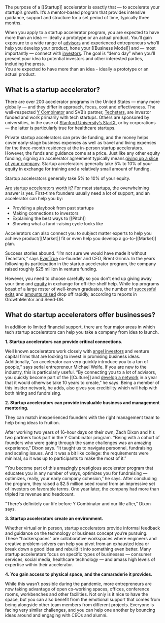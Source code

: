 The purpose of a [[Startup]] accelerator is exactly that — to accelerate your startup’s growth. It’s a mentor-based program that provides intensive guidance, support and structure for a set period of time, typically three months. 

When you apply to a startup accelerator program, you are expected to have more than an idea — ideally a prototype or an actual product. You’ll gain exposure to a wide range of [advisors](https://www.svb.com/startup-insights/startup-strategy/building-startup-advisory-board/) and experienced entrepreneurs who’ll help you develop your product, hone your [[Business Model]] and — most importantly — connect with [investors](https://www.svb.com/startup-insights/startup-strategy/what-investors-look-for-povs-from-the-other-side-of-the-table/). The goal is “demo day” when you’ll present your idea to potential investors and other interested parties, including the press.  
You are expected to have more than an idea - ideally a prototype or an actual product.

## What is a startup accelerator? 

There are over 200 accelerator programs in the United States — many more globally — and they differ in approach, focus, cost and effectiveness. The well-respected [Y Combinator](https://www.ycombinator.com/) and SVB’s partner, [Techstars](https://www.techstars.com/), are investor funded and work primarily with tech startups. Others are sponsored by universities, in the case of [Stanford University’s StartX](https://www.startx.com/), or by corporations — the latter is particularly true for healthcare startups. 

Private startup accelerators can provide funding, and the money helps cover early-stage business expenses as well as travel and living expenses for the three-month residency at the in-person startup accelerators. However, the funds and guidance come at a price. Just like any other equity funding, signing an accelerator agreement typically means [giving up a slice of your company](https://www.svb.com/startup-insights/startup-equity/startup-equity-dilution/). Startup accelerators generally take 5% to 10% of your equity in exchange for training and a relatively small amount of funding.   
  
Startup accelerators generally take 5% to 10% of your equity. 

[Are startup accelerators worth it?](https://www.svb.com/startup-insights/raising-capital/startup-accelerator-right-for-you/) For most startups, the overwhelming answer is yes. First-time founders usually need a lot of support, and an accelerator can help you by: 

- Providing a playbook from past startups 
- Making connections to investors 
- Explaining the best ways to [[Pitch]]  
- Showing what a fund-raising cycle looks like 

Accelerators can also connect you to subject matter experts to help you achieve product/[[Market]] fit or even help you develop a go-to-[[Market]] plan.  

Success stories abound. “I’m not sure we would have made it without Techstars,” says [EverTrue](https://www.evertrue.com/) co-founder and CEO, Brent Grinna. In the years following its participation in the startup accelerator program, the company raised roughly $25 million in venture funding. 

However, you need to choose carefully so you don’t end up giving away your time and [equity](https://www.svb.com/startup-insights/raising-capital/understanding-startup-cap-table/) in exchange for off-the-shelf help. While top programs boast of a large roster of well-known graduates, the number of [successful exits](https://www.growthmentor.com/blog/best-startup-accelerators/) and [amounts raised](https://www.seed-db.com/accelerators) drop off rapidly, according to reports in GrowthMentor and Seed-DB.

## What do startup accelerators offer businesses? 

In addition to limited financial support, there are four major areas in which tech startup accelerators can help you take a company from idea to launch. 

**1. Startup accelerators can provide critical connections.**   

Well known accelerators work closely with [angel investors](https://www.svb.com/startup-insights/raising-capital/how-to-find-the-right-angel-investors/) and venture capital firms that are looking to invest in promising business ideas. Additionally, “an accelerator can very quickly introduce you to a ton of people,” says serial entrepreneur Michael Wolfe. If you are new to the industry, this is particularly useful. “By connecting you to a lot of advisors, you quickly become part of the [[Culture]] and [develop a network](https://www.svb.com/startup-insights/startup-strategy/two-emails-every-early-stage-founder-should-master/) in a year that it would otherwise take 10 years to create,” he says. Being a member of this insider network, he adds, also gives you credibility which will help with both hiring and fundraising.    

**2. Startup accelerators can provide invaluable business and management mentoring.**   

They can match inexperienced founders with the right management team to help bring ideas to fruition.  

After working two years of 16-hour days on their own, Zach Dixon and his two partners took part in the Y Combinator program. “Being with a cohort of founders who were going through the same challenges was an amazing experience,” Dixon says. “It taught us to navigate personnel, fundraising and scaling issues. And it was a bit like college: the requirements were minimal, so it was up to participants to make the most of it.”  

“You become part of this amazingly prestigious accelerator program that educates you in any number of ways, optimizes you for fundraising — optimizes, really, your early company cohesion,” he says. After concluding the program, they raised a $2.5 million seed round from an impressive set of investors on favorable terms. One year later, the company had more than tripled its revenue and headcount.  

“There’s definitely our life before Y Combinator and our life after,” Dixon says.  

**3. Startup accelerators create an environment.**    

Whether virtual or in person, startup accelerators provide informal feedback and guidance on the technology or business concept you’re pursuing. These "hackerspaces" are collaborative workspaces where engineers and creative problem-solvers can help you pivot from an exhausted idea or break down a good idea and rebuild it into something even better. Many startup accelerators focus on specific types of businesses — consumer services, social media, healthcare technology — and amass high levels of expertise within their accelerator.  

**4. You gain access to physical space, and the camaraderie it provides.**    

While this wasn’t possible during the pandemic, more entrepreneurs are now taking advantage of open co-working spaces, offices, conference rooms, workbenches and other facilities. Not only is it nice to have the space, but you can also benefit from the emotional support that comes from being alongside other team members from different projects. Everyone is facing very similar challenges, and you can help one another by bouncing ideas around and engaging with CEOs and alumni.  